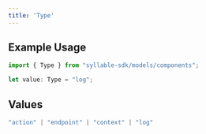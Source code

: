 ```yaml
---
title: 'Type'
---
```


## Example Usage

```typescript
import { Type } from "syllable-sdk/models/components";

let value: Type = "log";
```

## Values

```typescript
"action" | "endpoint" | "context" | "log"
```